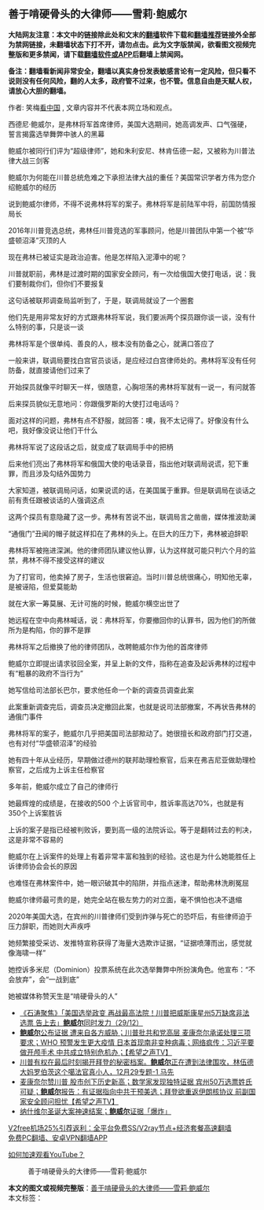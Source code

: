  <h2>善于啃硬骨头的大律师——雪莉·鲍威尔</h2> <p class="notice"><b>大陆网友注意：本文中的链接除此处和文末的<a href="https://github.com/bannedbook/fanqiang" >翻墙</a>软件下载和<a href="https://github.com/killgcd/justmysocks/blob/master/README.md">翻墙推荐</a>链接外全部为禁网链接，未翻墙状态下打不开，请勿点击。此为文字版禁闻，欲看图文视频完整版和更多禁闻，请下载<a href="https://github.com/bannedbook/fanqiang">翻墙软件或APP</a>后翻墙上禁闻网。</p><p>备注：翻墙看新闻非常安全，翻墙以真实身份发表敏感言论有一定风险，但只看不说则没有任何风险，翻的人太多，政府管不过来，也不管。信息自由是天赋人权，请放心大胆的翻墙。</b></p>  <div class="entry"> <p>作者: 笑梅<span class='wp_keywordlink_affiliate'><a href="https://www.secretchina.com/" title="看中国" target="_blank">看中国</a></span> , 文章内容并不代表本网立场和观点。</p> <figure></figure> <p>西德尼·鲍威尔，是弗林将军首席律师，美国大选期间，她高调发声、口气强硬，誓言揭露选举舞弊中骇人的黑幕</p> <p>鲍威尔被同行们评为“超级律师”，她和朱利安尼、林肯伍德一起，又被称为川普法律大战三剑客</p> <p>鲍威尔为何能在川普总统危难之下承担法律大战的重任？美国常识学者方伟为您介绍鲍威尔的经历</p> <p>说到鲍威尔律师，不得不说弗林将军的案子。弗林将军是前陆军中将，前国防情报局长</p> <p>2016年川普竞选总统，弗林任川普竞选的军事顾问，他是川普团队中第一个被“华盛顿沼泽”灭顶的人</p> <p>现在弗林已被证实是政治迫害。他是怎样陷入泥潭中的呢？</p> <p>川普就职前，弗林是过渡时期的国家安全顾问，有一次给俄国大使打电话，说：我们要制裁你们，但你们不要报复</p> <p>这句话被联邦调查局监听到了，于是，联调局就设了一个圈套</p> <p>他们先是用非常友好的方式跟弗林将军说，我们要派两个探员跟你谈一谈，没有什么特别的事，只是谈一谈</p>  <p>弗林将军是个很单纯、善良的人，根本没有防备之心，就满口答应了</p> <p>一般来讲，联调局要找白宫官员谈话，是应经过白宫律师处的。弗林将军没有任何防备，就直接请他们过来了</p> <p>开始探员就像平时聊天一样，很随意，心胸坦荡的弗林将军就有一说一，有问就答</p> <p>后来探员貌似无意地问：你跟俄罗斯的大使打过电话吗？</p> <p>面对这样的问题，弗林有点不舒服，就回答：噢，我不太记得了。好像没有什么吧，我好像没说让他们干什么</p> <p>弗林将军说了这段话之后，就变成了联调局手中的把柄</p> <p>后来他们亮出了弗林将军和俄国大使的电话录音，指出他对联调局说谎，犯下重罪，而且涉及勾结外国势力</p> <p>大家知道，被联调局问话，如果说谎的话，在美国属于重罪。但是联调局在谈话之前有责任跟被谈话的人强调这点</p> <p>这两个探员有意隐藏了这一步。弗林有苦说不出，联调局言之凿凿，媒体推波助澜</p> <p>“通俄门”丑闻的帽子就这样扣在了弗林的头上。在巨大的压力下，弗林被迫辞职</p>  <p>弗林将军被拖进深渊。他的律师团队建议他认罪，认为这样就可能只判六个月的监禁，弗林不得不接受这样的建议</p> <p>为了打官司，他卖掉了房子，生活也很窘迫。当时川普总统很痛心，明知他无辜，是被诬陷，但爱莫能助</p> <p>就在大家一筹莫展、无计可施的时候，鲍威尔横空出世了</p> <p>她远程在空中向弗林喊话，说：弗林将军，你要撤回你的认罪书，因为他们的所做所为是构陷，你的罪不是罪</p> <p>弗林将军之后撤换了他的律师团队，改聘鲍威尔作为他的首席律师</p> <p>鲍威尔立即提出请求驳回全案，并呈上新的文件，指称在追查及起诉弗林的过程中有“粗暴的政府不当行为”</p> <p>她写信给司法部长巴尔，要求他任命一个新的调查员调查此案</p> <p>此案重新调查完后，调查员决定撤回此案，也就是说司法部撤案，不再状告弗林的通俄门事件</p> <p>弗林将军的案子，鲍威尔几乎把美国司法部揿动了。她很擅长和政府部门打交道，也有对付“华盛顿沼泽”的经验</p> <p>她有四十年从业经历，早期做过德州的联邦助理检察官，后来在弗吉尼亚做助理检察官，之后成为上诉主任检察官</p>  <p>多年前，鲍威尔成立了自己的律师行</p> <p>她最辉煌的成绩是，在接收的500 个上诉官司中，胜诉率高达70%，也就是有350个上诉案胜诉</p> <p>上诉的案子是指已经被判败诉，要到高一级的法院诉讼。等于是翻转过去的判决，这是非常不容易的</p> <p>鲍威尔在上诉案件的处理上有着非常丰富和独到的经验。这也是为什么她能胜任上诉律师协会会长的原因</p> <p>也难怪在弗林案件中，她一眼识破其中的陷阱，并指点迷津，帮助弗林洗刷冤屈</p> <p>鲍威尔律师最可贵的是，她完全站在极左势力的对立面，毫不惧怕也决不退缩</p> <p>2020年美国大选，在宾州的川普律师们受到炸弹与死亡的恐吓后，有些律师迫于压力辞职，而她则大声疾呼</p> <p>她频繁接受采访、发推特宣称获得了海量大选欺诈证据，“证据喷薄而出，感觉就像海啸一样”</p> <p>她控诉多米尼（Dominion）投票系统在此次选举舞弊中所扮演角色。他宣布：“不会放弃”，会“一战到底”</p> <p>她被媒体称赞天生是“啃硬骨头的人”</p>  <ul class='op-related-articles' title='相关阅读'> <li><a href='https://www.bannedbook.org/bnews/bannedvideo/20201230/1457694.html' target='_blank'>《石涛聚焦》「美国选举政变 再战最高法院！川普把威斯康星州5万缺席非法选票 告上去」<b>鲍威尔</b>同时发力（29/12）</a></li> <li><a href='https://www.bannedbook.org/bnews/cbnews/20201230/1457688.html' target='_blank'><b>鲍威尔</b>公布证据 遭来自各方威胁；川普批共和党高层 麦康奈尔承诺处理三项要求；WHO 预警发生更大疫情 日本首现南非变种病毒；网络疯传：习近平要做开颅手术 中共成立特别危机办；【希望之声TV】</a></li> <li><a href='https://www.bannedbook.org/bnews/bannedvideo/20201230/1457494.html' target='_blank'>川普有权在最后时刻揭开拜登的秘密档案。<b>鲍威尔</b>正在遭到法律围攻，林伍德大妈罗伯茨这个噶法官真小人，12月29专题-1 马先</a></li> <li><a href='https://www.bannedbook.org/bnews/cbnews/20201229/1457006.html' target='_blank'>麦康奈尔赞川普 股市创下历史新高；数学家发现独特证据 宾州50万选票姓氏可疑；<b>鲍威尔</b>报告：有证据指向中共干预美选；拜登欲重返伊朗核协议 前副国家安全顾问担忧【希望之声TV】</a></li> <li><a href='https://www.bannedbook.org/bnews/taiwannews/20201229/1456889.html' target='_blank'>纳什维尔圣诞大案神速结案；<b>鲍威尔</b>证据「爆炸」</a></li> </ul> <p class="texttj"> <a href="https://github.com/bannedbook/fanqiang/wiki/V2ray%E6%9C%BA%E5%9C%BA" target="_blank">V2free机场25%引荐返利：全平台免费SS/V2ray节点+经济套餐高速翻墙</a><br/> <a href="https://github.com/bannedbook/fanqiang/wiki/%E7%A6%81%E9%97%BB%E7%BD%91%E5%AE%89%E5%8D%93%E7%BF%BB%E5%A2%99%E6%96%B0%E9%97%BBAPP" target="_blank">免费PC翻墙、安卓VPN翻墙APP</a></p><p><a href='https://www.bannedbook.org/bnews/topimagenews/20180409/925596.html' target='_blank'>如何加速观看YouTube？ </a></p> <figure class='op-interactive'><figcaption>善于啃硬骨头的大律师——雪莉·鲍威尔</figcaption></figure> </p><a name='sharetosocial'></a>       <div><b>本文的图文或视频完整版</b>：<a href='https://www.bannedbook.org/bnews/comments/20201230/1457740.html'>善于啃硬骨头的大律师——雪莉·鲍威尔</a></div>  </div><!--END ENTRY--> <div class="postfooter"> <div>本文标签：</div>  </div><!--END POSTFOOTER--> 